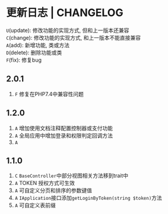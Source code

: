 # 更新日志 | CHANGELOG

`U`(update): 修改功能的实现方式, 但和上一版本还兼容  
`C`(change): 修改功能的实现方式, 和上一版本不能直接兼容  
`A`(add): 新增功能, 类或方法  
`D`(delete): 删除功能或类  
`F`(fix): 修复bug


## 2.0.1 
1. `F` 修复在PHP7.4中兼容性问题

## 1.2.0
1. `A` 增加使用文档注释配置控制器或支付功能
1. `A` 全局应用中增加登录和权限判定回调方法
1. `A`

## 1.1.0

1. `C` `BaseController`中部分视图相关方法移到trait中
1. `A` TOKEN 授权方式可生效
1. `A` 可自定义分页和排序的参数键值
1. `A` `IApplication`接口添加`getLoginByToken(string $token)`方法
1. `A` 可自定义表前缀